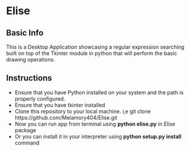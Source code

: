 # Elise

## Basic Info

<p>
This is a Desktop Application showcasing a regular expression searching built on top of the Tkinter module in python that will perform the basic drawing operations.
</p>

## Instructions

<ul> 
  
  <li> Ensure that you have Python installed on your system and the path is properly configured. </li>
  <li> Ensure that you have tkinter installed </li>
  <li> Clone this repository to your local machine. i,e git clone https://github.com/Melamory404/Elise.git </li>
  <li> Now you can run app from terminal using <b>python elise.py</b> in Elise package</li>
  <li> Or you can install it in your interpreter using <b>python setup.py install</b> command</li>
  </ul>
